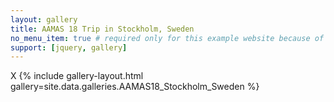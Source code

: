 ```yaml
---
layout: gallery
title: AAMAS 18 Trip in Stockholm, Sweden
no_menu_item: true # required only for this example website because of menu construction
support: [jquery, gallery]
---
```

X
{% include gallery-layout.html gallery=site.data.galleries.AAMAS18_Stockholm_Sweden %}


